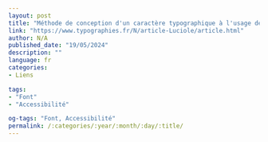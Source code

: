 ```yaml
---
layout: post
title: "Méthode de conception d'un caractère typographique à l'usage des lecteurs déficients visuels"
link: "https://www.typographies.fr/N/article-Luciole/article.html"
author: N/A
published_date: "19/05/2024"
description: ""
language: fr
categories:
- Liens

tags:
- "Font"
- "Accessibilité"

og-tags: "Font, Accessibilité"
permalink: /:categories/:year/:month/:day/:title/
---
```

